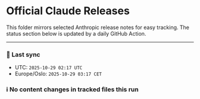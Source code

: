 # Official Claude Releases

This folder mirrors selected Anthropic release notes for easy tracking.
The status section below is updated by a daily GitHub Action.


---

<!-- sync-status:start -->

### 🔄 Last sync
- UTC: `2025-10-29 02:17 UTC`
- Europe/Oslo: `2025-10-29 03:17 CET`

### ℹ️ No content changes in tracked files this run

<!-- sync-status:end -->















